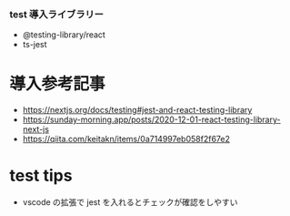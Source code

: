 ### test 導入ライブラリー

- @testing-library/react
- ts-jest

# 導入参考記事

- https://nextjs.org/docs/testing#jest-and-react-testing-library
- https://sunday-morning.app/posts/2020-12-01-react-testing-library-next-js
- https://qiita.com/keitakn/items/0a714997eb058f2f67e2

# test tips

- vscode の拡張で jest を入れるとチェックが確認をしやすい
